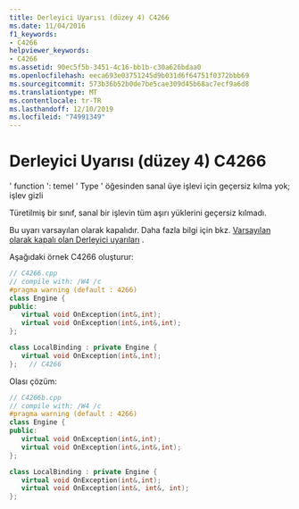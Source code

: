 ```yaml
---
title: Derleyici Uyarısı (düzey 4) C4266
ms.date: 11/04/2016
f1_keywords:
- C4266
helpviewer_keywords:
- C4266
ms.assetid: 90ec5f5b-3451-4c16-bb1b-c30a626bdaa0
ms.openlocfilehash: eeca693e03751245d9b031d6f64751f0372bbb69
ms.sourcegitcommit: 573b36b52b0de7be5cae309d45b68ac7ecf9a6d8
ms.translationtype: MT
ms.contentlocale: tr-TR
ms.lasthandoff: 12/10/2019
ms.locfileid: "74991349"
---
```

# <a name="compiler-warning-level-4-c4266"></a>Derleyici Uyarısı (düzey 4) C4266

' function ': temel ' Type ' öğesinden sanal üye işlevi için geçersiz kılma yok; işlev gizli

Türetilmiş bir sınıf, sanal bir işlevin tüm aşırı yüklerini geçersiz kılmadı.

Bu uyarı varsayılan olarak kapalıdır.  Daha fazla bilgi için bkz. [Varsayılan olarak kapalı olan Derleyici uyarıları](../../preprocessor/compiler-warnings-that-are-off-by-default.md) .

Aşağıdaki örnek C4266 oluşturur:

```cpp
// C4266.cpp
// compile with: /W4 /c
#pragma warning (default : 4266)
class Engine {
public:
   virtual void OnException(int&,int);
   virtual void OnException(int&,int&,int);
};

class LocalBinding : private Engine {
   virtual void OnException(int&,int);
};   // C4266
```

Olası çözüm:

```cpp
// C4266b.cpp
// compile with: /W4 /c
#pragma warning (default : 4266)
class Engine {
public:
   virtual void OnException(int&,int);
   virtual void OnException(int&,int&,int);
};

class LocalBinding : private Engine {
   virtual void OnException(int&,int);
   virtual void OnException(int&, int&, int);
};
```
